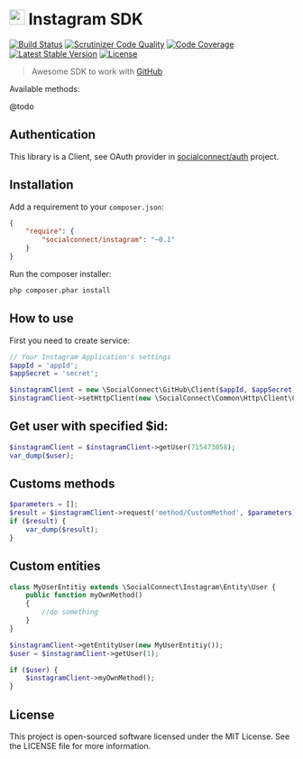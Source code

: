 # <img src="https://socialconnect.github.io/assets/icons/Instagram.png" width="27"> Instagram SDK
[![Build Status](https://scrutinizer-ci.com/g/SocialConnect/instagram/badges/build.png?b=master)](https://scrutinizer-ci.com/g/SocialConnect/instagram/build-status/master)
[![Scrutinizer Code Quality](https://scrutinizer-ci.com/g/SocialConnect/instagram/badges/quality-score.png?b=master)](https://scrutinizer-ci.com/g/SocialConnect/instagram/?branch=master)
[![Code Coverage](https://scrutinizer-ci.com/g/SocialConnect/instagram/badges/coverage.png?b=master)](https://scrutinizer-ci.com/g/SocialConnect/instagram/?branch=master)
[![Latest Stable Version](https://poser.pugx.org/socialconnect/instagram/v/stable.svg)](https://packagist.org/packages/socialconnect/instagram)
[![License](https://poser.pugx.org/SocialConnect/instagram/license.svg)](https://packagist.org/packages/socialconnect/instagram)

> Awesome SDK to work with [GitHub](https://developer.github.com/)

Available methods:

@todo

## Authentication

This library is a Client, see OAuth provider in [socialconnect/auth](https://github.com/socialconnect/auth) project.

## Installation

Add a requirement to your `composer.json`:

```json
{
    "require": {
        "socialconnect/instagram": "~0.1"
    }
}
```

Run the composer installer:

```bash
php composer.phar install
```

How to use
----------

First you need to create service:

```php
// Your Instagram Application's settings
$appId = 'appId';
$appSecret = 'secret';

$instagramClient = new \SocialConnect\GitHub\Client($appId, $appSecret);
$instagramClient->setHttpClient(new \SocialConnect\Common\Http\Client\Curl());
```

## Get user with specified $id:

```php
$instagramClient = $instagramClient->getUser(715473058);
var_dump($user);
```

## Customs methods

```php
$parameters = [];
$result = $instagramClient->request('method/CustomMethod', $parameters);
if ($result) {
    var_dump($result);
}
```

## Custom entities

```php
class MyUserEntitiy extends \SocialConnect\Instagram\Entity\User {
    public function myOwnMethod()
    {
        //do something
    }
}

$instagramClient->getEntityUser(new MyUserEntitiy());
$user = $instagramClient->getUser(1);

if ($user) {
    $instagramClient->myOwnMethod();
}
```

License
-------

This project is open-sourced software licensed under the MIT License. See the LICENSE file for more information.
